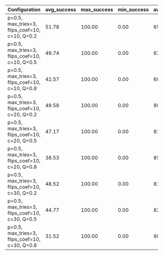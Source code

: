 | Configuration                                  |   avg_success |   max_success |   min_success |   avg_total_flips |   avg_time |   phase_transition |
|------------------------------------------------|---------------|---------------|---------------|-------------------|------------|--------------------|
| p=0.5, max_tries=3, flips_coef=10, c=10, Q=0.2 |         51.78 |        100.00 |          0.00 |         658850.64 |     134.50 |               3.80 |
| p=0.5, max_tries=3, flips_coef=10, c=10, Q=0.5 |         49.74 |        100.00 |          0.00 |         672624.19 |     141.91 |               3.80 |
| p=0.5, max_tries=3, flips_coef=10, c=10, Q=0.8 |         42.57 |        100.00 |          0.00 |         683624.08 |     179.53 |               3.70 |
| p=0.5, max_tries=3, flips_coef=10, c=20, Q=0.2 |         49.58 |        100.00 |          0.00 |         806030.51 |     166.36 |               3.80 |
| p=0.5, max_tries=3, flips_coef=10, c=20, Q=0.5 |         47.17 |        100.00 |          0.00 |         819820.70 |     173.30 |               3.80 |
| p=0.5, max_tries=3, flips_coef=10, c=20, Q=0.8 |         38.53 |        100.00 |          0.00 |         857948.62 |     184.70 |               3.30 |
| p=0.5, max_tries=3, flips_coef=10, c=30, Q=0.2 |         48.52 |        100.00 |          0.00 |         811050.02 |     216.41 |               3.80 |
| p=0.5, max_tries=3, flips_coef=10, c=30, Q=0.5 |         44.77 |        100.00 |          0.00 |         829722.62 |     181.72 |               3.70 |
| p=0.5, max_tries=3, flips_coef=10, c=30, Q=0.8 |         31.52 |        100.00 |          0.00 |         904249.72 |     179.33 |               2.90 |